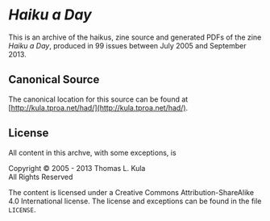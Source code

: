 # _Haiku a Day_

This is an archive of the haikus, zine source and generated
PDFs of the zine _Haiku a Day_, produced in 99 issues between
July 2005 and September 2013. 

## Canonical Source

The canonical location for this source can be found at 
[http://kula.tproa.net/had/](http://kula.tproa.net/had/). 

## License

All content in this archve, with some exceptions, is

Copyright &copy; 2005 - 2013 Thomas L. Kula  
All Rights Reserved

The content is licensed under a Creative Commons 
Attribution-ShareAlike 4.0 International license. The license
and exceptions can be found in the file ```LICENSE```.


